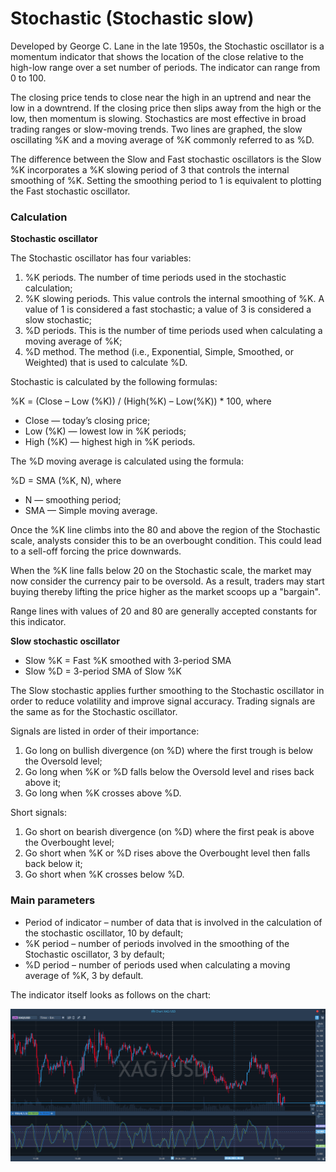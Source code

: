 # Stochastic \(Stochastic slow\)

Developed by George C. Lane in the late 1950s, the Stochastic oscillator is a momentum indicator that shows the location of the close relative to the high-low range over a set number of periods. The indicator can range from 0 to 100.

The closing price tends to close near the high in an uptrend and near the low in a downtrend. If the closing price then slips away from the high or the low, then momentum is slowing. Stochastics are most effective in broad trading ranges or slow-moving trends. Two lines are graphed, the slow oscillating %K and a moving average of %K commonly referred to as %D.

The difference between the Slow and Fast stochastic oscillators is the Slow %K incorporates a %K slowing period of 3 that controls the internal smoothing of %K. Setting the smoothing period to 1 is equivalent to plotting the Fast stochastic oscillator.

### Calculation <a id="calculation"></a>

**Stochastic oscillator**

The Stochastic oscillator has four variables:

1. %K periods. The number of time periods used in the stochastic calculation;
2. %K slowing periods. This value controls the internal smoothing of %K. A value of 1 is considered a fast stochastic; a value of 3 is considered a slow stochastic;
3. %D periods. This is the number of time periods used when calculating a moving average of %K;
4. %D method. The method \(i.e., Exponential, Simple, Smoothed, or Weighted\) that is used to calculate %D.

Stochastic is calculated by the following formulas:

%K = \(Close – Low \(%K\)\) / \(High\(%K\) – Low\(%K\)\) \* 100, where

* Close — today’s closing price;
* Low \(%K\) — lowest low in %K periods;
* High \(%K\) — highest high in %K periods.

The %D moving average is calculated using the formula:

%D = SMA \(%K, N\), where

* N — smoothing period;
* SMA — Simple moving average.

Once the %K line climbs into the 80 and above the region of the Stochastic scale, analysts consider this to be an overbought condition. This could lead to a sell-off forcing the price downwards.

When the %K line falls below 20 on the Stochastic scale, the market may now consider the currency pair to be oversold. As a result, traders may start buying thereby lifting the price higher as the market scoops up a "bargain".

Range lines with values of 20 and 80 are generally accepted constants for this indicator.

**Slow stochastic oscillator**

* Slow %K = Fast %K smoothed with 3-period SMA
* Slow %D = 3-period SMA of Slow %K

The Slow stochastic applies further smoothing to the Stochastic oscillator in order to reduce volatility and improve signal accuracy. Trading signals are the same as for the Stochastic oscillator.

Signals are listed in order of their importance:

1. Go long on bullish divergence \(on %D\) where the first trough is below the Oversold level;
2. Go long when %K or %D falls below the Oversold level and rises back above it;
3. Go long when %K crosses above %D.

Short signals:

1. Go short on bearish divergence \(on %D\) where the first peak is above the Overbought level;
2. Go short when %K or %D rises above the Overbought level then falls back below it;
3. Go short when %K crosses below %D.

### Main parameters <a id="main-parameters"></a>

* Period of indicator – number of data that is involved in the calculation of the stochastic oscillator, 10 by default;
* %K period – number of periods involved in the smoothing of the Stochastic oscillator, 3 by default;
* %D period – number of periods used when calculating a moving average of %K, 3 by default.

The indicator itself looks as follows on the chart:

![](../../../../.gitbook/assets/mac%20%283%29.png)

